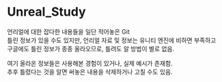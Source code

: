# Unreal_Study

언리얼에 대한 잡다한 내용들을 일단 적어놓은 Git  
틀린 정보가 있을 수도 있지만, 언리얼 자료 및 정보는 유니티 엔진에 비하면 부족하고  
구글에도 틀린 정보가 종종 올라오므로, 틀려도 알 방법이 별로 없음.  

여기 올라온 정보들은 사용해본 경험이 있거나, 실제 예시가 존재함.  
추후 틀렸다는 것을 알면 써놓은 내용을 삭제하거나 고칠 수도 있음.  
